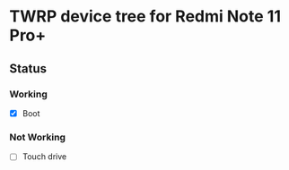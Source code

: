 # TWRP device tree for Redmi Note 11 Pro+
## Status
### Working
- [X] Boot

### Not Working
- [ ] Touch drive